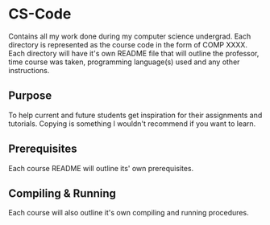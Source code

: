 # CS-Code

Contains all my work done during my computer science undergrad. Each directory is represented as the course code in the form of COMP XXXX.
Each directory will have it's own README file that will outline the professor, time course was taken, programming language(s) used and any other instructions.

## Purpose

To help current and future students get inspiration for their assignments and tutorials. Copying is something I wouldn't recommend if you want to learn.

## Prerequisites

Each course README will outline its' own prerequisites.

## Compiling & Running

Each course will also outline it's own compiling and running procedures.
